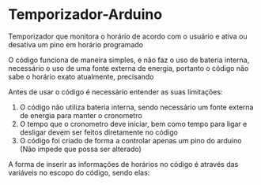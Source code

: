 # Temporizador-Arduino
Temporizador que monitora o horário de acordo com o usuário e ativa ou desativa um pino em horário programado

O código funciona de maneira simples, e não faz o uso de bateria interna, necessário o uso de uma fonte externa de energia, portanto o código não sabe o horário exato atualmente, precisando  

Antes de usar o código é necessário entender as suas limitações:
1) O código não utiliza bateria interna, sendo necessário um fonte externa de energia para manter o cronometro
2) O tempo que o cronometro deve iniciar, bem como tempo para ligar e desligar devem ser feitos diretamente no código
3) O código foi criado de forma a controlar apenas um pino do arduino (Não impede que possa ser alterado)

A forma de inserir as informações de horários no código é através das variáveis no escopo do código, sendo elas:
